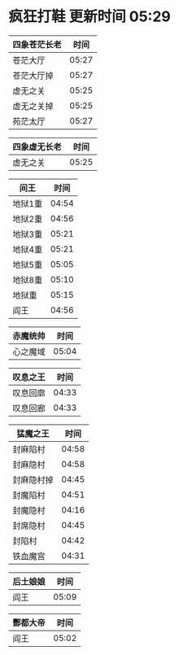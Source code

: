 # 疯狂打鞋 更新时间 05:29

| 四象苍茫长老   | 时间    |
|--------|-------|
| 苍茫大厅 | 05:27 |
| 苍茫大厅掉 | 05:27 |
| 虚无之关 | 05:25 |
| 虚无之关掉 | 05:25 |
| 苑茫太厅 | 05:27 |

| 四象虚无长老   | 时间    |
|--------|-------|
| 虚无之关 | 05:25 |

| 间王   | 时间    |
|--------|-------|
| 地狱1重 | 04:54 |
| 地狱2重 | 04:56 |
| 地狱3重 | 05:21 |
| 地狱4重 | 05:21 |
| 地狱5重 | 05:05 |
| 地狱8重 | 05:10 |
| 地狱重 | 05:15 |
| 阎王 | 04:56 |

| 赤魔统帅   | 时间    |
|--------|-------|
| 心之魔域 | 05:04 |

| 叹息之王   | 时间    |
|--------|-------|
| 叹息回廓 | 04:33 |
| 叹息回廊 | 04:33 |

| 猛魔之王   | 时间    |
|--------|-------|
| 封麻陷村 | 04:58 |
| 封麻隐村 | 04:58 |
| 封麻隐村掉 | 04:45 |
| 封魔陷村 | 04:51 |
| 封魔隐村 | 04:16 |
| 封席隐村 | 04:45 |
| 封陷村 | 04:42 |
| 铁血魔宫 | 04:31 |

| 后土娘娘   | 时间    |
|--------|-------|
| 阎王 | 05:09 |

| 酆都大帝   | 时间    |
|--------|-------|
| 阎王 | 05:02 |
